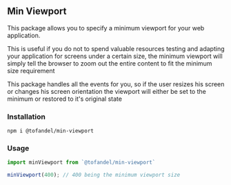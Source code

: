 ## Min Viewport

This package allows you to specify a minimum viewport for your web application.

This is useful if you do not to spend valuable resources testing and adapting your application for screens under a
certain size, the minimum viewport will simply tell the browser to zoom out the entire content to fit the minimum size
requirement

This package handles all the events for you, so if the user resizes his screen or changes his screen orientation the viewport will either be set to the minimum or restored to it's original state

### Installation

`npm i @tofandel/min-viewport`

### Usage

```js
import minViewport from `@tofandel/min-viewport`

minViewport(400); // 400 being the minimum viewport size
```
